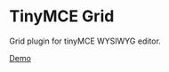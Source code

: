 # TinyMCE Grid

Grid plugin for tinyMCE WYSIWYG editor.

<a href="https://root913.github.io/tinymce-plugin-grid/dist/index.html">Demo</a>
